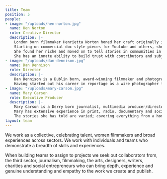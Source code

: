 ```yaml
---
title: Team
position: 5
people:
- image: "/uploads/hen-norton.jpg"
  name: Hen Norton
  role: Creative Director
  description: |-
    London born filmmaker Henrietta Norton honed her craft originally in the arts, working with clients including the British Council, The Arts Council and Independent Production Companies such as Artichoke and motiroti, before deciding that film better suited the narratives she wanted to shape.
    Starting on commercial doc-style pieces for Youtube and others, she moved into more journalism based stories whilst working at Kids Company - one of the most famed children’s charities in the UK.
    She found her niche and moved on to tell stories in communities in North Dakota, Greece and Northern Ireland. She is drawn to exploring and investigating the more complex aspects of contemporary themes, like migration and identity.
    She has an innate ability to build trust with contributors and subjects quickly and genuinely. A previous Producer said of her; “You can drop her in anywhere, for any amount of time, and she’ll find and tell the most interesting story there.” Hen can see the bigger picture with stories and has a strong sense of narrative direction.
- image: "/uploads/dan-dennison.jpg"
  name: Dan Dennison
  role: Director
  description: |-
    Dan Dennison is a Dublin born, award-winning filmmaker and photographer. Dan Dennison has worked in both the documentary and commercial worlds for the last 10 years. Starting as a Photojournalist for the Dublin based Sunday Tribune newspaper and a music photographer for NME, he has gone on to work with some of the largest brands and agencies in the commercial and editorial worlds.
    Having started out his career in reportage as a wire photographer for Getty Images, one of the most demanding agencies in the world, focussing on news. He moved into film with VICE and later, with the BBC in the US and London. He shot his first feature doc in 2015 in Northern Ireland. More recently he has been shooting and editing for platforms like The Guardian and the New York Times. A dogged researcher, he has a strong visual style and works well to direction, as well as up-to-date knowledge of the technology and platforms at a production’s disposal. Dan also produces story ideas, content and photography for a food and travel magazine called ‘The Gannet’ - as a welcome distraction from the more taxing stories he and the Hotfeet team tell!
- image: "/uploads/mary-carson.jpg"
  name: Mary Carson
  role: Executive Producer
  description: |-
    Mary Carson is a Derry born journalist, multimedia producer/director and archive specialist. In her time chasing stories, she has traveled extensively, produced and directed, written, edited and photographed for newspapers, websites, documentaries and books in Ireland, the UK, the Gulf, New Orleans, New York and Australia.
    Mary has extensive experience in print, radio, documentary and social media journalism, having produced content across a range of platforms and locations. She is firmly anchored in evidence-based journalism and has produced factual and news content for BBC; TV and Radio; Channel 4's Dispatches and Cutting Edge strands; BBC 4 Documentaries and Guardian Multimedia Investigations.
    The stories she has told are varied; covering everything from a homeless author destroyed by the literary system to successfully investigating links between the slave trade and fish production for multinational retail giants across two continents.
layout: team
---
```


We work as a collective, celebrating talent, women filmmakers and broad experiences across sectors. We work with individuals and teams who demonstrate a breadth of skills and experiences. 

When building teams to assign to projects we seek out collaborators from, the third sector, journalism, filmmaking, the arts, designers, writers, charities and social entrepreneurs who can bring depth, experience and genuine understanding and empathy to the work we create and publish. 
